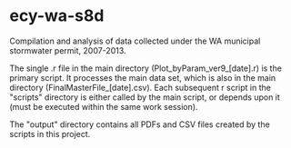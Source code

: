 ecy-wa-s8d
==========

Compilation and analysis of data collected under the WA municipal stormwater permit, 2007-2013.

The single .r file in the main directory (Plot_byParam_ver9_[date].r) is the primary script.  It processes the main data set, which is also in the main directory (FinalMasterFile_[date].csv).  Each subsequent r script in the "scripts" directory is either called by the main script, or depends upon it (must be executed within the same work session).

The "output" directory contains all PDFs and CSV files created by the scripts in this project.